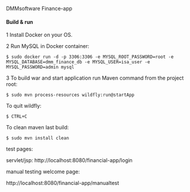 DMMsoftware  Finance-app


#### Build & run

1 Install Docker on your OS.

2 Run MySQL in Docker container:

    $ sudo docker run -d -p 3306:3306 -e MYSQL_ROOT_PASSWORD=root -e MYSQL_DATABASE=dmm_finance_db -e MYSQL_USER=isa_user -e MYSQL_PASSWORD=admin mysql

3 To build war and start application run Maven command from the project root:

    $ sudo mvn process-resources wildfly:run@startApp

To quit wildfly:
 
    $ CTRL+C

To clean maven last build:
  
    $ sudo mvn install clean


test pages:

servlet/jsp: http://localhost:8080/financial-app/login


manual testing welcome page:

http://localhost:8080/financial-app/manualtest





